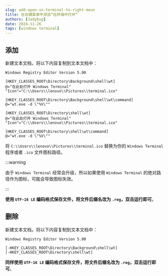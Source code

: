 ```yaml
---
slug: add-open-in-terminal-to-right-meun
title: 在右键菜单中添加“在终端中打开”
authors: [1adybug]
date: 2024-11-26
tags: [windows terminal]
---
```


## 添加

新建文本文档，将以下内容复制到文本文档中：

```reg
Windows Registry Editor Version 5.00

[HKEY_CLASSES_ROOT\Directory\Background\shell\wt]
@="在此处打开 Windows Terminal"
"Icon"="C:\\Users\\lenovo\\Pictures\\terminal.ico"

[HKEY_CLASSES_ROOT\Directory\Background\shell\wt\command]
@="wt.exe -d \"%V\""

[HKEY_CLASSES_ROOT\Directory\shell\wt]
@="在此处打开 Windows Terminal"
"Icon"="C:\\Users\\lenovo\\Pictures\\terminal.ico"

[HKEY_CLASSES_ROOT\Directory\shell\wt\command]
@="wt.exe -d \"%V\""
```

将 `C:\\Users\\lenovo\\Pictures\\terminal.ico` 替换为你的 `Windows Terminal` 程序或者 `.ico` 文件图标路径。

:::warning

由于 `Windows Terminal` 经常会升级，所以如果使用 `Windows Terminal` 的绝对路径作为图标，可能会导致图标失效。

:::

**使用 `UTF-16 LE` 编码格式保存文件，将文件后缀名改为 `.reg`，双击运行即可**。

## 删除

新建文本文档，将以下内容复制到文本文档中：

```reg
Windows Registry Editor Version 5.00

[-HKEY_CLASSES_ROOT\Directory\Background\shell\wt]
[-HKEY_CLASSES_ROOT\Directory\shell\wt]
```

**同样使用 `UTF-16 LE` 编码格式保存文件，将文件后缀名改为 `.reg`，双击运行即可**。
